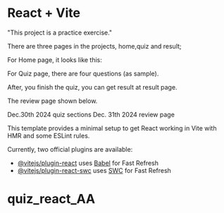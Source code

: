 # React + Vite

"This project is a practice exercise." 

There are three pages in the projects, home,quiz and result;

For Home page, it looks like this:



For Quiz page, there are four questions (as sample).



After, you finish the quiz, you can get result at result page.



The review page shown below.



Dec.30th 2024 quiz sections
Dec. 31th 2024  review page



This template provides a minimal setup to get React working in Vite with HMR and some ESLint rules.

Currently, two official plugins are available:

- [@vitejs/plugin-react](https://github.com/vitejs/vite-plugin-react/blob/main/packages/plugin-react/README.md) uses [Babel](https://babeljs.io/) for Fast Refresh
- [@vitejs/plugin-react-swc](https://github.com/vitejs/vite-plugin-react-swc) uses [SWC](https://swc.rs/) for Fast Refresh
# quiz_react_AA
